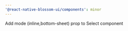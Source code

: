 ```yaml
---
'@react-native-blossom-ui/components': minor
---
```


Add mode (inline,bottom-sheet) prop to Select component
